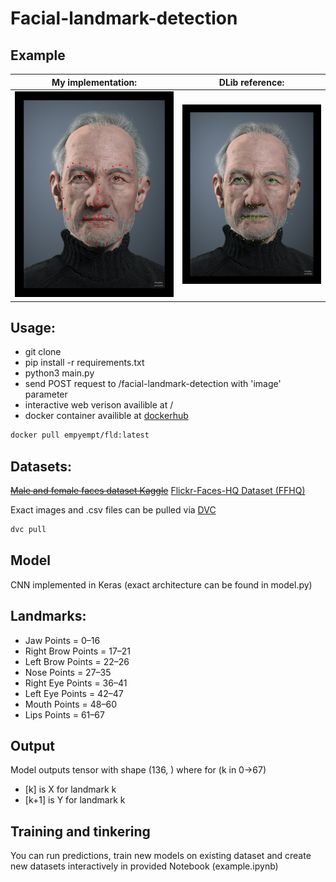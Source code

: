 # Facial-landmark-detection

## Example
|            My implementation:            |           DLib reference:           |
| :--------------------------------------: | :---------------------------------: |
| ![My implementation](static/output.jpeg) | ![DLib reference](static/dlib.jpeg) |

## Usage:
- git clone
- pip install -r requirements.txt
- python3 main.py
- send POST request to /facial-landmark-detection with 'image' parameter
- interactive web verison availible at /
- docker container availible at [dockerhub](https://hub.docker.com/repository/docker/empyempt/fld)  

~~~bash
docker pull empyempt/fld:latest
~~~

## Datasets: 
~~[Male and female faces dataset Kaggle](https://www.kaggle.com/ashwingupta3012/male-and-female-faces-dataset/metadata)~~ 
[Flickr-Faces-HQ Dataset (FFHQ)](https://github.com/NVlabs/ffhq-dataset)  

Exact images and .csv files can be pulled via [DVC](https://dvc.org/)
~~~bash
dvc pull
~~~

## Model  
CNN implemented in Keras (exact architecture can be found in model.py)

## Landmarks:  
-   Jaw Points = 0–16
-   Right Brow Points = 17–21
-   Left Brow Points = 22–26
-   Nose Points = 27–35
-   Right Eye Points = 36–41
-   Left Eye Points = 42–47
-   Mouth Points = 48–60
-   Lips Points = 61–67


## Output
Model outputs tensor with shape (136, ) where for (k in 0->67)  
- [k] is X for landmark k
- [k+1] is Y for landmark k

## Training and tinkering

You can run predictions, train new models on existing dataset and create new datasets interactively in provided Notebook (example.ipynb)